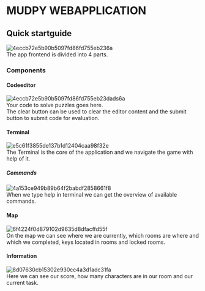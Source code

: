 # MUDPY WEBAPPLICATION


## Quick startguide
![4eccb72e5b90b5097fd86fd755eb236a](https://github.zhaw.ch/storage/user/2958/files/ac8fc31d-1cab-445b-8da1-9570cec5bae7)  
The app frontend is divided into 4 parts.

### Components
#### Codeeditor
![4eccb72e5b90b5097fd86fd755eb23dads6a](https://github.zhaw.ch/storage/user/2958/files/783703e1-383a-46cd-a849-dff31952e73f)  
Your code to solve puzzles goes here.  
The clear button can be used to clear the editor content and the submit button to submit code for evaluation.

#### Terminal
![e5c61f3855de137b1d12404caa98f32e](https://github.zhaw.ch/storage/user/2958/files/9c1dff8a-2c57-43c3-824e-1af45f7afaf7)  
The Terminal is the core of the application and we navigate the game with help of it.

##### Commands
![4a153ce949b89b64f2babdf2858661f8](https://github.zhaw.ch/storage/user/2958/files/f529e87a-5101-41eb-86e1-a30d9e8acf01)  
When we type help in terminal we can get the overview of available commands.

#### Map
![6f4224f0d879102d9635d8dfacffd55f](https://github.zhaw.ch/storage/user/2958/files/f3628ee3-6ea5-4bfa-82b4-ee7aa5f9a628)  
On the map we can see where we are currently, which rooms are where and which we completed, keys located in rooms and locked rooms.

#### Information
![8d07630cb15302e930cc4a3d1adc31fa](https://github.zhaw.ch/storage/user/2958/files/705bc71d-9745-4b64-bea9-20906d502cda)  
Here we can see our score, how many characters are in our room and our current task.
